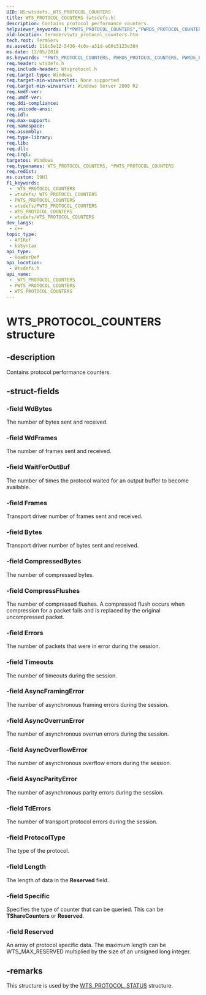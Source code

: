 ```yaml
---
UID: NS:wtsdefs._WTS_PROTOCOL_COUNTERS
title: WTS_PROTOCOL_COUNTERS (wtsdefs.h)
description: Contains protocol performance counters.
helpviewer_keywords: ["*PWTS_PROTOCOL_COUNTERS","PWRDS_PROTOCOL_COUNTERS","PWRDS_PROTOCOL_COUNTERS structure pointer [Remote Desktop Services]","PWTS_PROTOCOL_COUNTERS","PWTS_PROTOCOL_COUNTERS structure pointer [Remote Desktop Services]","WRDS_PROTOCOL_COUNTERS","WRDS_PROTOCOL_COUNTERS structure [Remote Desktop Services]","WTS_PROTOCOL_COUNTERS","WTS_PROTOCOL_COUNTERS structure [Remote Desktop Services]","termserv.wts_protocol_counters","wtsdefs/PWRDS_PROTOCOL_COUNTERS","wtsdefs/PWTS_PROTOCOL_COUNTERS","wtsdefs/WRDS_PROTOCOL_COUNTERS","wtsdefs/WTS_PROTOCOL_COUNTERS"]
old-location: termserv\wts_protocol_counters.htm
tech.root: TermServ
ms.assetid: 118c5e12-5436-4c0a-a31d-a60c5123e384
ms.date: 12/05/2018
ms.keywords: '*PWTS_PROTOCOL_COUNTERS, PWRDS_PROTOCOL_COUNTERS, PWRDS_PROTOCOL_COUNTERS structure pointer [Remote Desktop Services], PWTS_PROTOCOL_COUNTERS, PWTS_PROTOCOL_COUNTERS structure pointer [Remote Desktop Services], WRDS_PROTOCOL_COUNTERS, WRDS_PROTOCOL_COUNTERS structure [Remote Desktop Services], WTS_PROTOCOL_COUNTERS, WTS_PROTOCOL_COUNTERS structure [Remote Desktop Services], termserv.wts_protocol_counters, wtsdefs/PWRDS_PROTOCOL_COUNTERS, wtsdefs/PWTS_PROTOCOL_COUNTERS, wtsdefs/WRDS_PROTOCOL_COUNTERS, wtsdefs/WTS_PROTOCOL_COUNTERS'
req.header: wtsdefs.h
req.include-header: Wtsprotocol.h
req.target-type: Windows
req.target-min-winverclnt: None supported
req.target-min-winversvr: Windows Server 2008 R2
req.kmdf-ver: 
req.umdf-ver: 
req.ddi-compliance: 
req.unicode-ansi: 
req.idl: 
req.max-support: 
req.namespace: 
req.assembly: 
req.type-library: 
req.lib: 
req.dll: 
req.irql: 
targetos: Windows
req.typenames: WTS_PROTOCOL_COUNTERS, *PWTS_PROTOCOL_COUNTERS
req.redist: 
ms.custom: 19H1
f1_keywords:
 - _WTS_PROTOCOL_COUNTERS
 - wtsdefs/_WTS_PROTOCOL_COUNTERS
 - PWTS_PROTOCOL_COUNTERS
 - wtsdefs/PWTS_PROTOCOL_COUNTERS
 - WTS_PROTOCOL_COUNTERS
 - wtsdefs/WTS_PROTOCOL_COUNTERS
dev_langs:
 - c++
topic_type:
 - APIRef
 - kbSyntax
api_type:
 - HeaderDef
api_location:
 - Wtsdefs.h
api_name:
 - _WTS_PROTOCOL_COUNTERS
 - PWTS_PROTOCOL_COUNTERS
 - WTS_PROTOCOL_COUNTERS
---
```


# WTS_PROTOCOL_COUNTERS structure


## -description

Contains protocol performance counters.

## -struct-fields

### -field WdBytes

The number of bytes sent and received.

### -field WdFrames

The number of frames sent and received.

### -field WaitForOutBuf

The number of times the protocol waited for an output buffer to become available.

### -field Frames

Transport driver number of frames sent and received.

### -field Bytes

Transport driver number of bytes sent and received.

### -field CompressedBytes

The number of compressed bytes.

### -field CompressFlushes

The number of compressed flushes. A compressed flush occurs when compression for a packet fails and is replaced by the original uncompressed packet.

### -field Errors

The number of packets that were in error during the session.

### -field Timeouts

The number of timeouts during the session.

### -field AsyncFramingError

The number of asynchronous framing errors during the session.

### -field AsyncOverrunError

The number of asynchronous overrun errors during the session.

### -field AsyncOverflowError

The number of asynchronous overflow errors during the session.

### -field AsyncParityError

The number of asynchronous parity errors during the session.

### -field TdErrors

The number of transport protocol errors during the session.

### -field ProtocolType

The type of the protocol.

### -field Length

The length of data in the <b>Reserved</b> field.

### -field Specific

Specifies the type of counter that can be queried. This can be <b>TShareCounters</b> or <b>Reserved</b>.

### -field Reserved

An array of protocol specific data. The maximum length can be WTS_MAX_RESERVED multiplied by the size of an unsigned long integer.

## -remarks

This structure is used by the <a href="/windows/desktop/api/wtsdefs/ns-wtsdefs-wts_protocol_status">WTS_PROTOCOL_STATUS</a> structure.

